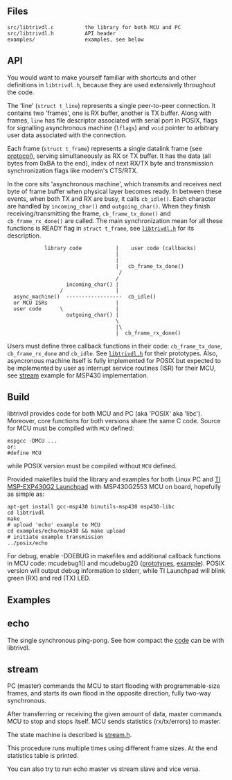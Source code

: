 
Files
-----
```
src/libtrivdl.c          the library for both MCU and PC
src/libtrivdl.h          API header
examples/                examples, see below
```

API
---

You would want to make yourself familiar with shortcuts 
and other definitions in `libtrivdl.h`,
because they are used extensively throughout the code.

The 'line' (`struct t_line`) represents a single peer-to-peer connection.
It contains two 'frames', one is RX buffer, another is TX buffer.
Along with frames, `line` has file descriptor associated with serial port in POSIX,
flags for signalling asynchronous machine (`lflags`) and `void` pointer to
arbitrary user data associated with the connection.

Each frame (`struct t_frame`) represents a single 
datalink frame (see [protocol](protocol.md)), serving simultaneously
as RX or TX buffer.
It has the data (all bytes from 0xBA to the end), 
index of next RX/TX byte 
and transmission synchronization flags like modem's CTS/RTX.

In the core sits 'asynchronous machine', which transmits and receives
next byte of frame buffer when physical layer becomes ready.
In between these events, when both TX and RX are busy, it calls `cb_idle()`.
Each character are handled by `incoming_char()` and `outgoing_char()`.
When they finish receiving/transmitting the frame, `cb_frame_tx_done()`
and `cb_frame_rx_done()` are called.
The main synchronization mean for all these functions is READY flag
in `struct t_frame`, see [`libtrivdl.h`](../src/libtrivdl.h) for its description.

```
            library code           |    user code (callbacks)
                                   |
                                   |
                                   |   cb_frame_tx_done()
                                    /
                                   /
                   incoming_char() |
                 /                 |
  async_machine()  ------------------  cb_idle()
  or MCU ISRs                      |
  user code      \                 |
                   outgoing_char() |
                                   \
                                   |\
                                   |  cb_frame_rx_done()
```

Users must define three callback functions in their code: `cb_frame_tx_done`, 
`cb_frame_rx_done` and `cb_idle`. See [`libtrivdl.h`](../src/libtrivdl.h) for 
their prototypes.
Also, asyncronous machine itself is fully implemented for POSIX
but expected to be implemented by user as interrupt service routines (ISR)
for their MCU, see [stream](examples/stream/msp430/stream.c) example 
for MSP430 implementation.


Build
-----

libtrivdl provides code for both MCU and PC (aka 'POSIX' aka 'libc').
Moreover, core functions for both versions share the same C code.
Source for MCU must be compiled with `MCU` defined:
```
mspgcc -DMCU ...
or:
#define MCU
```
while POSIX version must be compiled without `MCU` defined.

Provided makefiles build the library and examples for both Linux PC and 
[TI MSP-EXP430G2 Launchpad](http://www.ti.com/tool/MSP-EXP430G2)
with MSP430G2553 MCU on board, hopefully as simple as:
```
apt-get install gcc-msp430 binutils-msp430 msp430-libc
cd libtrivdl
make
# upload 'echo' example to MCU
cd examples/echo/msp430 && make upload
# initiate example transmission
../posix/echo
```

For debug, enable -DDEBUG in makefiles
and additional callback functions in MCU code: mcudebug1() and mcudebug2()
([prototypes](../src/libtrivdl.h), [example](examples/stream/msp430/stream.c)).
POSIX version will output debug information to stderr, 
while TI Launchpad will blink green (RX) and red (TX) LED.


Examples
--------

## echo

The single synchronous ping-pong.
See how compact the [code](../examples/echo/posix/echo.c) can be
with libtrivdl.

## stream

PC (master) commands the MCU to start flooding with programmable-size
frames,
and starts its own flood in the opposite direction,
fully two-way synchronous.

After transferring or receiving the given amount of data, master
commands MCU to stop and stops itself.
MCU sends statistics (rx/tx/errors) to master.

The state machine is described is [stream.h](../examples/stream/stream.h).

This procedure runs multiple times using different frame sizes.
At the end statistics table is printed.

You can also try to run echo master vs stream slave and vice versa.


